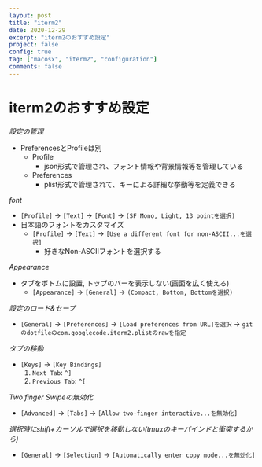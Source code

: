 ```yaml
---
layout: post
title: "iterm2"
date: 2020-12-29
excerpt: "iterm2のおすすめ設定"
project: false
config: true
tag: ["macosx", "iterm2", "configuration"]
comments: false
---
```



# iterm2のおすすめ設定

*設定の管理*
 - PreferencesとProfileは別
   - Profile
     - json形式で管理され、フォント情報や背景情報等を管理している
   - Preferences
     - plist形式で管理されて、キーによる詳細な挙動等を定義できる

*font*
 - `[Profile]` -> `[Text]` -> `[Font]` -> `(SF Mono, Light, 13 pointを選択)`
 - 日本語のフォントをカスタマイズ
   - `[Profile]` -> `[Text]` -> `[Use a different font for non-ASCII...を選択]`
     - 好きなNon-ASCIIフォントを選択する

*Appearance*
 - タブをボトムに設置, トップのバーを表示しない(画面を広く使える)
   - `[Appearance]` -> `[General]` -> `(Compact, Bottom, Bottomを選択)`

*設定のロード&セーブ*
 - `[General]` -> `[Preferences]` -> `[Load preferences from URL]を選択` -> `gitのdotfileのcom.googlecode.iterm2.plistのrawを指定`

*タブの移動*
 - `[Keys]` -> `[Key Bindings]`
   1. `Next Tab`: `^]`
   2. `Previous Tab`: `^[`

*Two finger Swipeの無効化*  
 - `[Advanced]` -> `[Tabs]` -> `[Allow two-finger interactive...を無効化]`

*選択時にshift+カーソルで選択を移動しない(tmuxのキーバインドと衝突するから)*
 - `[General]` -> `[Selection]` -> `[Automatically enter copy mode...を無効化]`

